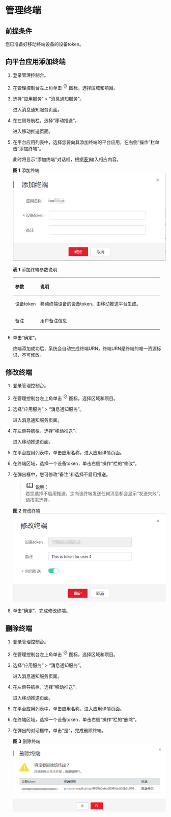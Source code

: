 # 管理终端<a name="smn_ug_0023"></a>

## 前提条件<a name="section5724202117350"></a>

您已准备好移动终端设备的设备token。

## 向平台应用添加终端<a name="section25315375369"></a>

1.  登录管理控制台。
2.  在管理控制台左上角单击![](figures/icon-region-10.png)图标，选择区域和项目。
3.  选择“应用服务” \> “消息通知服务”。

    进入消息通知服务页面。

4.  在左侧导航栏，选择“移动推送“。

    进入移动推送页面。

5.  在平台应用列表中，选择您要向其添加终端的平台应用，在右侧“操作”栏单击“添加终端”。

    此时将显示“添加终端”对话框，根据[表1](#table6346191114616)输入相应内容。

    **图 1**  添加终端<a name="fig14315352194115"></a>  
    ![](figures/添加终端.png "添加终端")

    **表 1**  添加终端参数说明

    <a name="table6346191114616"></a>
    <table><thead align="left"><tr id="row123461418461"><th class="cellrowborder" valign="top" width="17%" id="mcps1.2.3.1.1"><p id="p33460115461"><a name="p33460115461"></a><a name="p33460115461"></a>参数</p>
    </th>
    <th class="cellrowborder" valign="top" width="83%" id="mcps1.2.3.1.2"><p id="p1934613114466"><a name="p1934613114466"></a><a name="p1934613114466"></a>说明</p>
    </th>
    </tr>
    </thead>
    <tbody><tr id="row10346117465"><td class="cellrowborder" valign="top" width="17%" headers="mcps1.2.3.1.1 "><p id="p173467154612"><a name="p173467154612"></a><a name="p173467154612"></a>设备token</p>
    </td>
    <td class="cellrowborder" valign="top" width="83%" headers="mcps1.2.3.1.2 "><p id="p13461417463"><a name="p13461417463"></a><a name="p13461417463"></a>移动终端设备的设备token，由移动推送平台生成。</p>
    </td>
    </tr>
    <tr id="row1234620117463"><td class="cellrowborder" valign="top" width="17%" headers="mcps1.2.3.1.1 "><p id="p128461619164619"><a name="p128461619164619"></a><a name="p128461619164619"></a>备注</p>
    </td>
    <td class="cellrowborder" valign="top" width="83%" headers="mcps1.2.3.1.2 "><p id="p8346714468"><a name="p8346714468"></a><a name="p8346714468"></a>用户备注信息</p>
    </td>
    </tr>
    </tbody>
    </table>

6.  单击“确定”。

    终端添加成功后，系统会自动生成终端URN，终端URN是终端的唯一资源标识，不可修改。


## 修改终端<a name="section74857342446"></a>

1.  登录管理控制台。
2.  在管理控制台左上角单击![](figures/icon-region-11.png)图标，选择区域和项目。
3.  选择“应用服务” \> “消息通知服务”。

    进入消息通知服务页面。

4.  在左侧导航栏，选择“移动推送“。

    进入移动推送页面。

5.  在平台应用列表中，单击应用名称，进入应用详情页面。
6.  在终端区域，选择一个设备token，单击右侧“操作“栏的“修改“。
7.  在弹出框中，您可修改“备注“和选择不启用推送。

    >![](public_sys-resources/icon-note.gif) **说明：**   
    >若您选择不启用推送，您向该终端发送任何消息都会显示“发送失败”，请按需选择。  

    **图 2**  修改终端<a name="fig3634142920517"></a>  
    ![](figures/修改终端.png "修改终端")

8.  单击“确定“，完成修改终端。

## 删除终端<a name="section169841731155215"></a>

1.  登录管理控制台。
2.  在管理控制台左上角单击![](figures/icon-region-12.png)图标，选择区域和项目。
3.  选择“应用服务” \> “消息通知服务”。

    进入消息通知服务页面。

4.  在左侧导航栏，选择“移动推送“。

    进入移动推送页面。

5.  在平台应用列表中，单击应用名称，进入应用详情页面。
6.  在终端区域，选择一个设备token，单击右侧“操作“栏的“删除“。
7.  在弹出的对话框中，单击“是“，完成删除终端。

    **图 3**  删除终端<a name="fig6540184675410"></a>  
    ![](figures/删除终端.png "删除终端")


